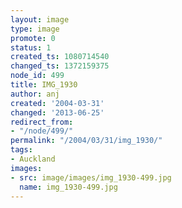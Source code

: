 ```yaml
---
layout: image
type: image
promote: 0
status: 1
created_ts: 1080714540
changed_ts: 1372159375
node_id: 499
title: IMG_1930
author: anj
created: '2004-03-31'
changed: '2013-06-25'
redirect_from:
- "/node/499/"
permalink: "/2004/03/31/img_1930/"
tags:
- Auckland
images:
- src: image/images/img_1930-499.jpg
  name: img_1930-499.jpg
---
```


